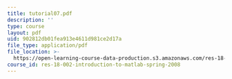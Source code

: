 ```yaml
---
title: tutorial07.pdf
description: ''
type: course
layout: pdf
uid: 902812db01fea913e4611d981ce2d17a
file_type: application/pdf
file_location: >-
  https://open-learning-course-data-production.s3.amazonaws.com/res-18-002-introduction-to-matlab-spring-2008/902812db01fea913e4611d981ce2d17a_tutorial07.pdf
course_id: res-18-002-introduction-to-matlab-spring-2008
---
```

